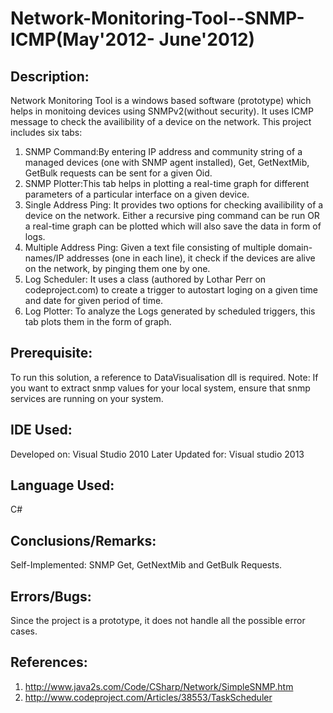 Network-Monitoring-Tool--SNMP-ICMP(May'2012- June'2012)
=======================================================

Description:	
------------
Network Monitoring Tool is a windows based software (prototype) which helps in monitoing devices using SNMPv2(without security). It uses ICMP message to check the availibility of a device on the network.
This project includes six tabs:
  1. SNMP Command:By entering IP address and community string of a managed devices (one with SNMP agent installed), Get, GetNextMib, GetBulk requests can be sent for a given Oid.
  2. SNMP Plotter:This tab helps in plotting a real-time graph for different parameters of a particular interface on a given device.
  3. Single Address Ping: It provides two options for checking availibility of a device on the network. Either a recursive ping command can be run OR a real-time graph can be plotted which will also save the data in form of logs.
  4. Multiple Address Ping: Given a text file consisting of multiple domain-names/IP addresses (one in each line), it check if the devices are alive on the network, by pinging them one by one.
  5. Log Scheduler: It uses a class (authored by Lothar Perr on codeproject.com) to create a trigger to autostart loging on a given time and date for given period of time.
  6. Log Plotter: To analyze the Logs generated by scheduled triggers, this tab plots them in the form of graph. 


Prerequisite:
-------------
To run this solution, a reference to DataVisualisation dll is required.
Note: If you want to extract snmp values for your local system, ensure that snmp services are running on your system.


IDE Used:	
--------
Developed on: Visual Studio 2010
Later Updated for: Visual studio 2013


Language Used:
--------------
C#


Conclusions/Remarks:
-------------------
Self-Implemented: SNMP Get, GetNextMib and GetBulk Requests.


Errors/Bugs:
------------
Since the project is a prototype, it does not handle all the possible error cases.


References:
-----------
  1. http://www.java2s.com/Code/CSharp/Network/SimpleSNMP.htm
  2. http://www.codeproject.com/Articles/38553/TaskScheduler

